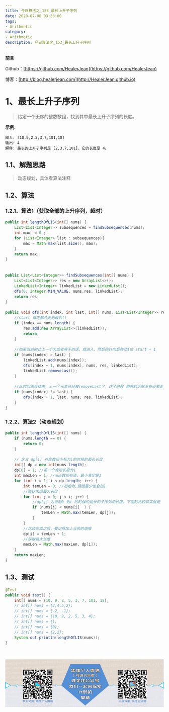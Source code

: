 ```yaml
---
title: 今日算法之_153_最长上升子序列
date: 2020-07-08 03:33:00
tags: 
- Arithmetic
category: 
- Arithmetic
description: 今日算法之_153_最长上升子序列
---
```


**前言**     

 Github：[https://github.com/HealerJean](https://github.com/HealerJean)         

 博客：[http://blog.healerjean.com](http://HealerJean.github.io)          



# 1、最长上升子序列
> 给定一个无序的整数数组，找到其中最长上升子序列的长度。
>
> 

**示例:**

```
输入: [10,9,2,5,3,7,101,18]
输出: 4 
解释: 最长的上升子序列是 [2,3,7,101]，它的长度是 4。
```



## 1.1、解题思路 

>  动态规划，具体看算法注释



## 1.2、算法

### 1.2.1、算法1（获取全部的上升序列，超时）

```java
public int lengthOfLIS(int[] nums) {
    List<List<Integer>> subsequences = findSubsequences(nums);
    int max  = 0 ;
    for (List<Integer> list : subsequences){
        max = Math.max(list.size(), max);
    }
    return max;
}


public List<List<Integer>> findSubsequences(int[] nums) {
    List<List<Integer>> res = new ArrayList<>();
    LinkedList<Integer> linkedList = new LinkedList();
    dfs(0, Integer.MIN_VALUE, nums,res, linkedList);
    return res;
}

public void dfs(int index, int last, int[] nums, List<List<Integer>> res, LinkedList<Integer> linkedList) {
    //start 每次都会走到最后()
    if (index == nums.length) {
        res.add(new ArrayList<>(linkedList));
        return;
    }

    //如果当前的比上一个大或者等于的话，就进入，然后指针向后移动1位 start + 1
    if (nums[index] > last) {
        linkedList.add(nums[index]);
        dfs(index + 1, nums[index], nums, res, linkedList);
        linkedList.removeLast();
    }

    //此时回溯会结束，上一个元素已经被removeLast了，这个时候 相等的话就没有必要走了，因为这样会重复。如果不相等的话，则继续后面的遍历，相当于我们又从头开始一遍了
    if (nums[index] != last) {
        dfs(index + 1, last, nums, res, linkedList);
    }
}
```



### 1.2.2、算法2（动态规划）

```java
public int lengthOfLIS(int[] nums) {
    if (nums.length == 0) {
        return 0;
    }

    // 定义 dp[i] 对应数组小标为i的时候的最长长度
    int[] dp = new int[nums.length];
    dp[0] = 1; //第一个肯定长度为1
    int maxLen = 1; //num数组有值，最小肯定是1
    for (int i = 1; i < dp.length; i++) {
        int temLen = 0; //初始为,后面最少也会加1
        //每轮求出最大长度
        for (int j = 0; j < i; j++) {
            //dp[j] 为当前0 到i 的时候的最长的子序列的长度。下面的比较其实就是
            if (nums[j] < nums[i]  ) {
                temLen = Math.max(temLen, dp[j]);
            }
        }
        //比较完成之后，要记得加上当前的值哦
        dp[i] = temLen + 1;
        //获取最大长度
        maxLen = Math.max(maxLen, dp[i]);
    }
    return maxLen;
}

```




## 1.3、测试 

```java
@Test
public void test() {
    int[] nums = {10, 9, 2, 5, 3, 7, 101, 18};
    // int[] nums = {3,4,5,2};
    // int[] nums = {-2, -1};
    // int[] nums = {10, 9, 2, 5, 3, 4};
    // int[] nums = {};
    // int[] nums = {0};
    // int[] nums = {2,2};
    System.out.println(lengthOfLIS(nums));
}
```



​          

![ContactAuthor](https://raw.githubusercontent.com/HealerJean/HealerJean.github.io/master/assets/img/artical_bottom.jpg)



<link rel="stylesheet" href="https://unpkg.com/gitalk/dist/gitalk.css">

<script src="https://unpkg.com/gitalk@latest/dist/gitalk.min.js"></script> 
<div id="gitalk-container"></div>    
 <script type="text/javascript">
    var gitalk = new Gitalk({
		clientID: `1d164cd85549874d0e3a`,
		clientSecret: `527c3d223d1e6608953e835b547061037d140355`,
		repo: `HealerJean.github.io`,
		owner: 'HealerJean',
		admin: ['HealerJean'],
		id: 'xjEHJCDy7lK4QImp',
    });
    gitalk.render('gitalk-container');
</script> 



